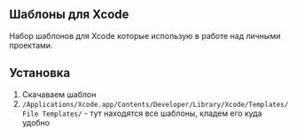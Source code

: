 ## Шаблоны для Xcode

Набор шаблонов для Xcode которые использую в работе над личными проектами.

## Установка

1. Скачаваем шаблон
2. `/Applications/Xcode.app/Contents/Developer/Library/Xcode/Templates/File Templates/` - тут находятся все шаблоны, кладем его куда удобно

